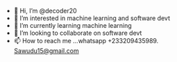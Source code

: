 - 👋 Hi, I’m @decoder20
- 👀 I’m interested in machine learning and software devt
- 🌱 I’m currently learning machine learning
- 💞️ I’m looking to collaborate on software devt 
- 📫 How to reach me ...whatsapp +233209435989. Sawudu15@gmail.com 

<!---
decoder20/decoder20 is a ✨ special ✨ repository because its `README.md` (this file) appears on your GitHub profile.
You can click the Preview link to take a look at your changes.
--->
